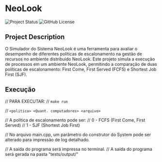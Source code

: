 # NeoLook

![Project Status](https://img.shields.io/badge/status-conclu%C3%ADdo-brightgreen)
![GitHub License](https://img.shields.io/github/license/LViniciusk/neolook)

## Project Description

O Simulador do Sistema NeoLook é uma ferramenta para avaliar o desempenho de diferentes políticas de escalonamento na gestão de recursos no ambiente distribuído NeoLook. Este projeto simula a execução de processos em um ambiente NeoLook, permitindo a comparação de duas políticas de escalonamento: First Come, First Served (FCFS) e Shortest Job First (SJF).

## Execução

// PARA EXECUTAR:
//     `make run`

//     `<politica> <Quant. computadores> <arquivo>`

// A política de escalonamento pode ser:
// 0 - FCFS (First Come, First Served)
// 1 - SJF (Shortest Job First)

// No arquivo main.cpp, um parâmetro do construtor do System pode ser alterado para impressão de log detalhado.

// A saída do programa será impressa no terminal.
// A saída do programa será gerada na pasta "tests/output/"
